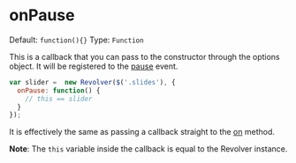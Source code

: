 # onPause

Default: `function(){}` Type: `Function`

This is a callback that you can pass to the constructor through the options object. It will be registered to the [pause](https://github.com/revolverjs/revolverjs/blob/master/docs/revolver.events.pause.md) event.

```javascript
var slider =  new Revolver($('.slides'), {
  onPause: function() {
    // this == slider
  }
});
```

It is effectively the same as passing a callback straight to the [on](https://github.com/revolverjs/revolverjs/edit/master/docs/revolver.methods.on.md) method.

**Note**: The `this` variable inside the callback is equal to the Revolver instance.
